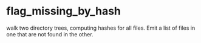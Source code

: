# flag_missing_by_hash
walk two directory trees, computing hashes for all files. Emit a list of files in one that are not found in the other.
